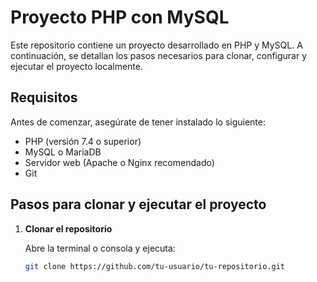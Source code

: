 # Proyecto PHP con MySQL

Este repositorio contiene un proyecto desarrollado en PHP y MySQL. A continuación, se detallan los pasos necesarios para clonar, configurar y ejecutar el proyecto localmente.

## Requisitos

Antes de comenzar, asegúrate de tener instalado lo siguiente:

- PHP (versión 7.4 o superior)
- MySQL o MariaDB
- Servidor web (Apache o Nginx recomendado)
- Git

## Pasos para clonar y ejecutar el proyecto

1. **Clonar el repositorio**

   Abre la terminal o consola y ejecuta:

   ```bash
   git clone https://github.com/tu-usuario/tu-repositorio.git
